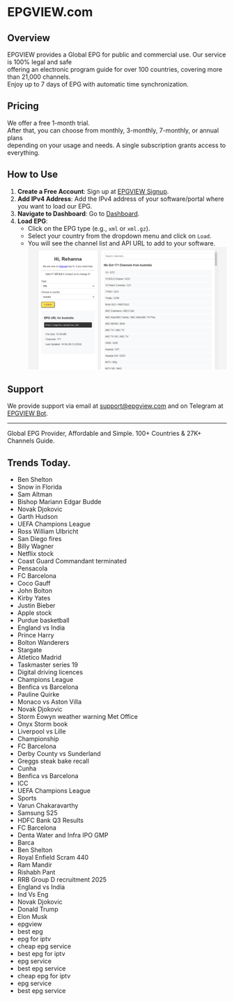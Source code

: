 # EPGVIEW.com



## Overview
EPGVIEW provides a Global EPG for public and commercial use. Our service is 100% legal and safe\
offering an electronic program guide for over 100 countries, covering more than 21,000 channels.\
Enjoy up to 7 days of EPG with automatic time synchronization.

## Pricing
We offer a free 1-month trial. \
After that, you can choose from monthly, 3-monthly, 7-monthly, or annual plans \
depending on your usage and needs. A single subscription grants access to everything.

## How to Use
1. **Create a Free Account**: Sign up at [EPGVIEW Signup](https://epgview.com/signup.php).
2. **Add IPv4 Address**: Add the IPv4 address of your software/portal where you want to load our EPG.
3. **Navigate to Dashboard**: Go to [Dashboard](https://epgview.com/dashboard.php).
4. **Load EPG**:
   - Click on the EPG type (e.g., `xml` or `xml.gz`).
   - Select your country from the dropdown menu and click on `Load`.
   - You will see the channel list and API URL to add to your software.
![EPGVIEW](img/dashboard.png)
## Support
We provide support via email at [support@epgview.com](mailto:support@epgview.com) and on Telegram at [EPGVIEW Bot](https://t.me/epgview_bot).

---

Global EPG Provider, Affordable and Simple. 100+ Countries & 27K+ Channels Guide.

## Trends Today.

- Ben Shelton
- Snow in Florida
- Sam Altman
- Bishop Mariann Edgar Budde
- Novak Djokovic
- Garth Hudson
- UEFA Champions League
- Ross William Ulbricht
- San Diego fires
- Billy Wagner
- Netflix stock
- Coast Guard Commandant terminated
- Pensacola
- FC Barcelona
- Coco Gauff
- John Bolton
- Kirby Yates
- Justin Bieber
- Apple stock
- Purdue basketball
- England vs India
- Prince Harry
- Bolton Wanderers
- Stargate
- Atletico Madrid
- Taskmaster series 19
- Digital driving licences
- Champions League
- Benfica vs Barcelona
- Pauline Quirke
- Monaco vs Aston Villa
- Novak Djokovic
- Storm Éowyn weather warning Met Office
- Onyx Storm book
- Liverpool vs Lille
- Championship
- FC Barcelona
- Derby County vs Sunderland
- Greggs steak bake recall
- Cunha
- Benfica vs Barcelona
- ICC
- UEFA Champions League
- Sports
- Varun Chakaravarthy
- Samsung S25
- HDFC Bank Q3 Results
- FC Barcelona
- Denta Water and Infra IPO GMP
- Barca
- Ben Shelton
- Royal Enfield Scram 440
- Ram Mandir
- Rishabh Pant
- RRB Group D recruitment 2025
- England vs India
- Ind Vs Eng
- Novak Djokovic
- Donald Trump
- Elon Musk
- epgview
- best epg
- epg for iptv
- cheap epg service
- best epg for iptv
- epg service
- best epg service
- cheap epg for iptv
- epg service
- best epg service
